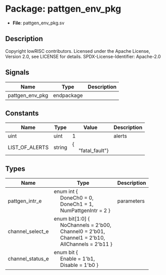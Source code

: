 # Package: pattgen_env_pkg

- **File**: pattgen_env_pkg.sv
## Description

 Copyright lowRISC contributors.
 Licensed under the Apache License, Version 2.0, see LICENSE for details.
 SPDX-License-Identifier: Apache-2.0


## Signals

| Name            | Type       | Description |
| --------------- | ---------- | ----------- |
| pattgen_env_pkg | endpackage |             |
## Constants

| Name           | Type   | Value                                               | Description |
| -------------- | ------ | --------------------------------------------------- | ----------- |
| uint           | uint   | 1                                                   |  alerts     |
| LIST_OF_ALERTS | string | {<br><span style="padding-left:20px">"fatal_fault"} |             |
## Types

| Name             | Type                                                                                                                                                                                                                                                                       | Description  |
| ---------------- | -------------------------------------------------------------------------------------------------------------------------------------------------------------------------------------------------------------------------------------------------------------------------- | ------------ |
| pattgen_intr_e   | enum int {<br><span style="padding-left:20px">     DoneCh0        = 0,<br><span style="padding-left:20px">     DoneCh1        = 1,<br><span style="padding-left:20px">     NumPattgenIntr = 2   }                                                                          |  parameters  |
| channel_select_e | enum bit[1:0] {<br><span style="padding-left:20px">     NoChannels   = 2'b00,<br><span style="padding-left:20px">     Channel0     = 2'b01,<br><span style="padding-left:20px">     Channel1     = 2'b10,<br><span style="padding-left:20px">     AllChannels  = 2'b11   } |              |
| channel_status_e | enum bit {<br><span style="padding-left:20px">     Enable      = 1'b1,<br><span style="padding-left:20px">     Disable     = 1'b0   }                                                                                                                                      |              |
